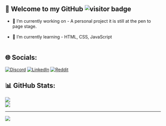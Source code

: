 ## 👋 Welcome to my GitHub ![visitor badge](https://visitor-badge.laobi.icu/badge?page_id=jwenjian.visitor-badge)
- 🔭 I’m currently working on - A personal project it is still at the pen to page stage.<br><br>
- 🌱 I’m currently learning - HTML, CSS, JavaScript<br><br>


## 🌐 Socials:
[![Discord](https://img.shields.io/badge/Discord-%237289DA.svg?logo=discord&logoColor=white)](https://discord.gg/https://discord.gg/Eu9SzzU94m) [![LinkedIn](https://img.shields.io/badge/LinkedIn-%230077B5.svg?logo=linkedin&logoColor=white)](https://linkedin.com/in/SamClark) [![Reddit](https://img.shields.io/badge/Reddit-%23FF4500.svg?logo=Reddit&logoColor=white)](https://reddit.com/user/IndieMasco) 

## 📊 GitHub Stats:
![](https://github-readme-stats.vercel.app/api?username=IndieMasco&theme=dark&hide_border=false&include_all_commits=true&count_private=true)<br/>
![](https://github-readme-stats.vercel.app/api/top-langs/?username=IndieMasco&theme=dark&hide_border=false&include_all_commits=true&count_private=true&layout=compact)

---
![](https://visitcount.itsvg.in/api?id=IndieMasco&icon=0&color=0)

<!-- Proudly created with GPRM ( https://gprm.itsvg.in/ ) -->
<!--
**IndieMasco/IndieMasco** is a ✨ _special_ ✨ repository because its `README.md` (this file) appears on your GitHub profile.

Here are some ideas to get you started:

- 🔭 I’m currently working on ...
- 🌱 I’m currently learning ...
- 👯 I’m looking to collaborate on ...
- 🤔 I’m looking for help with ...
- 💬 Ask me about ...
- 📫 How to reach me: ...
- 😄 Pronouns: ...
- ⚡ Fun fact: ...
-->
